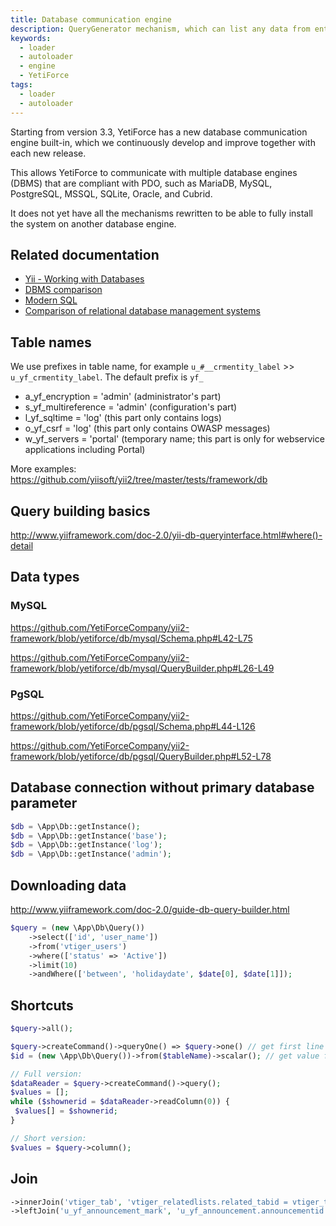 ```yaml
---
title: Database communication engine
description: QueryGenerator mechanism, which can list any data from entity type modules.
keywords:
  - loader
  - autoloader
  - engine
  - YetiForce
tags:
  - loader
  - autoloader
---
```


Starting from version 3.3, YetiForce has a new database communication engine built-in, which we continuously develop and improve together with each new release.

This allows YetiForce to communicate with multiple database engines (DBMS) that are compliant with PDO, such as MariaDB, MySQL, PostgreSQL, MSSQL, SQLite, Oracle, and Cubrid.

It does not yet have all the mechanisms rewritten to be able to fully install the system on another database engine.

## Related documentation

- [Yii - Working with Databases](https://www.yiiframework.com/doc/guide/2.0/en/start-databases#configuring-db-connection)
- [DBMS comparison](https://www.sql-workbench.eu/dbms_comparison.html)
- [Modern SQL](https://modern-sql.com/)
- [Comparison of relational database management systems](https://en.wikipedia.org/wiki/Comparison_of_relational_database_management_systems)

## Table names

We use prefixes in table name, for example `u_#__crmentity_label` >> `u_yf_crmentity_label`. The default prefix is `yf_`

- a_yf_encryption = 'admin' (administrator's part)
- s_yf_multireference = 'admin' (configuration's part)
- l_yf_sqltime = 'log' (this part only contains logs)
- o_yf_csrf = 'log' (this part only contains OWASP messages)
- w_yf_servers = 'portal' (temporary name; this part is only for webservice applications including Portal)

More examples: https://github.com/yiisoft/yii2/tree/master/tests/framework/db

## Query building basics

http://www.yiiframework.com/doc-2.0/yii-db-queryinterface.html#where()-detail

## Data types

### MySQL

https://github.com/YetiForceCompany/yii2-framework/blob/yetiforce/db/mysql/Schema.php#L42-L75

https://github.com/YetiForceCompany/yii2-framework/blob/yetiforce/db/mysql/QueryBuilder.php#L26-L49

### PgSQL

https://github.com/YetiForceCompany/yii2-framework/blob/yetiforce/db/pgsql/Schema.php#L44-L126

https://github.com/YetiForceCompany/yii2-framework/blob/yetiforce/db/pgsql/QueryBuilder.php#L52-L78

## Database connection without primary database parameter

```php
$db = \App\Db::getInstance();
$db = \App\Db::getInstance('base');
$db = \App\Db::getInstance('log');
$db = \App\Db::getInstance('admin');
```

## Downloading data

http://www.yiiframework.com/doc-2.0/guide-db-query-builder.html

```php
$query = (new \App\Db\Query())
	->select(['id', 'user_name'])
	->from('vtiger_users')
	->where(['status' => 'Active'])
	->limit(10)
	->andWhere(['between', 'holidaydate', $date[0], $date[1]]);
```

## Shortcuts

```php
$query->all();

$query->createCommand()->queryOne() => $query->one() // get first line
$id = (new \App\Db\Query())->from($tableName)->scalar(); // get value from first line first column

// Full version:
$dataReader = $query->createCommand()->query();
$values = [];
while ($shownerid = $dataReader->readColumn(0)) {
 $values[] = $shownerid;
}

// Short version:
$values = $query->column();
```

## Join

```php
->innerJoin('vtiger_tab', 'vtiger_relatedlists.related_tabid = vtiger_tab.tabid')
->leftJoin('u_yf_announcement_mark', 'u_yf_announcement.announcementid = u_yf_announcement_mark.crmid')
```
